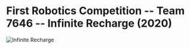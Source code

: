 # First Robotics Competition -- Team 7646 -- Infinite Recharge (2020)

![Infinite Recharge](https://i.ytimg.com/vi/gmiYWTmFRVE/maxresdefault.jpg)

